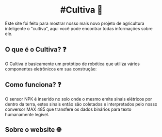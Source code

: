 <h1 align="center"> #Cultiva 🌱 </h1>

Este site foi feito para mostrar nosso mais novo projeto de agricultura inteligente o "cultiva", aqui você pode encontrar todas informações sobre ele.




## O que é o Cultiva? ❓
O Cultiva é basicamente um protótipo de robótica que utiliza vários componentes eletrônicos em sua construção:

## Como funciona? ❓
O sensor NPK é inserido no solo onde o mesmo emite sinais elétricos por dentro da terra, estes sinais então são coletados e interpretados pelo nosso conversor MAX 485 que transfere os dados binários para texto humanamente legível.
## Sobre o website 🌐

